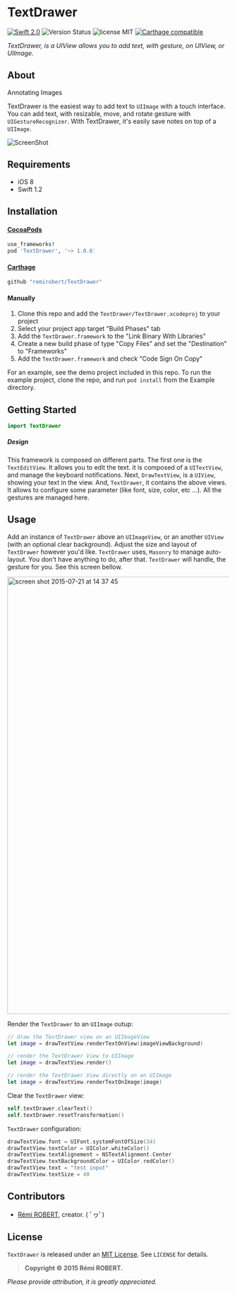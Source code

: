 # TextDrawer
[![Swift 2.0](https://img.shields.io/badge/Swift-2.0-orange.svg?style=flat)](https://developer.apple.com/swift/)
![Version Status](http://img.shields.io/cocoapods/v/TextDrawer.png) ![license MIT](http://img.shields.io/badge/license-MIT-orange.png) [![Carthage compatible](https://img.shields.io/badge/Carthage-compatible-4BC51D.svg?style=flat)](https://github.com/Carthage/Carthage)

*TextDrawer, is a UIView allows you to add text, with gesture, on UIView, or UIImage.*

## About

Annotating Images

TextDrawer is the easiest way to add text to `UIImage` with a touch interface. You can add text, with resizable, move, and rotate gesture with `UIGestureRecognizer`.
With TextDrawer, it's easily save notes on top of a `UIImage`.

![ScreenShot](http://share.gifyoutube.com/vJAB4g.gif)

## Requirements

* iOS 8
* Swift 1.2

## Installation

#### [CocoaPods](http://cocoapods.org)

````ruby
use_frameworks!
pod 'TextDrawer', '~> 1.0.6'
````

#### [Carthage](https://github.com/Carthage/Carthage)

````bash
github "remirobert/TextDrawer"
````

#### Manually

1. Clone this repo and add the `TextDrawer/TextDrawer.xcodeproj` to your project
2. Select your project app target "Build Phases" tab
3. Add the `TextDrawer.framework` to the "Link Binary With Libraries"  
4. Create a new build phase of type "Copy Files" and set the "Destination" to "Frameworks"
5. Add the `TextDrawer.framework` and check "Code Sign On Copy"

For an example, see the demo project included in this repo.
To run the example project, clone the repo, and run `pod install` from the Example directory.

## Getting Started

````swift
import TextDrawer
````

##### Design

This framework is composed on different parts.
The first one is the `TextEditView`. It allows you to edit the text. it is composed of a `UITextView`, and manage the keyboard notifications.
Next, `DrawTextView`, is a `UIView`, showing your text in the view.
And, `TextDrawer`, it contains the above views. It allows to configure some parameter (like font, size, color, etc ...). All the gestures are managed here.

## Usage
Add an instance of `TextDrawer` above an `UIImageView`, or an another `UIView` (with an optional clear background). Adjust the size and layout of `TextDrawer` however you'd like. `TextDrawer` uses, `Masonry` to manage auto-layout. You don't have anything to do, after that. `TextDrawer` will handle, the gesture for you. See this screen bellow.

<img width="989" alt="screen shot 2015-07-21 at 14 37 45" src="https://cloud.githubusercontent.com/assets/3276768/8800821/398a416a-2fb6-11e5-9029-52df374d45d7.png">

Render the `TextDrawer` to an `UIImage` outup:

```Swift
// draw the TextDrawer view on an UIImageView
let image = drawTextView.renderTextOnView(imageViewBackground)

// render the TextDrawer View to UIImage
let image = drawTextView.render()

// render the TextDrawer View directly on an UIImage
let image = drawTextView.renderTextOnImage(image)
```

Clear the `TextDrawer` view:

```Swift
self.textDrawer.clearText()
self.textDrawer.resetTransformation()
```

`TextDrawer` configuration:

```Swift
drawTextView.font = UIFont.systemFontOfSize(34)
drawTextView.textColor = UIColor.whiteColor()
drawTextView.textAlignement = NSTextAlignment.Center
drawTextView.textBackgroundColor = UIColor.redColor()
drawTextView.text = "test input"
drawTextView.textSize = 40
```

## Contributors

* [Rémi ROBERT](https://github.com/remirobert), creator. ( ﾟヮﾟ)

## License

`TextDrawer` is released under an [MIT License][mitLink]. See `LICENSE` for details.

>**Copyright &copy; 2015 Rémi ROBERT.**

*Please provide attribution, it is greatly appreciated.*

[mitLink]:http://opensource.org/licenses/MIT
